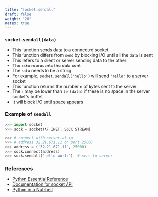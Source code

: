 ```yaml
---
title: "socket.sendall"
draft: false
weight: "28"
katex: true
---
```


### `socket.sendall(data)`
- This function sends data to a connected socket
- This function differs from `send` by blocking I/O until all the `data` is sent
- This refers to a client or server sending data to the other
- The `data` represents the data sent
- The `data` needs to be a string
- For example, `socket.sendall('hello')` will send `'hello'` to a server socket
- This function returns the number `n` of bytes sent to the server
- The `n` may be lower than `len(data)` if these is no space in the server socket's buffet
- It will block I/O until space appears

### Example of `sendall`

```python
>>> import socket
>>> sock = socket(AF_INET, SOCK_STREAM)

>>> # connect with server at ip
>>> # address 32.21.671.11 on port 25000
>>> address = ('32.21.671.11', 25000)
>>> sock.connect(address)
>>> sock.sendall('hello world')  # send to server
```

### References
- [Python Essential Reference](http://index-of.co.uk/Python/Python%20Essential%20Reference,%20Fourth%20Edition.pdf)
- [Documentation for socket API](https://docs.python.org/3/library/socket.html)
- [Python in a Nutshell](https://www.arp.com/medias/13916546.pdf)
